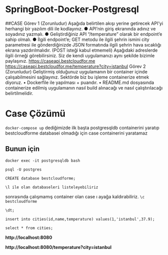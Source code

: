 # SpringBoot-Docker-Postgresql
##CASE
Görev 1 (Zorunludur) Aşağıda belirtilen akışı yerine getirecek API’yi herhangi bir yazılım dili 
ile kodlayınız.
● API’nin giriş ekranında adınız ve soyadınız yazmalı.
● Geliştirdiğiniz API “/temperature” olarak bir endpoint’e sahip olmalı.
● İlgili endpoint’e; GET metodu ile ilgili şehrin ismini city parametresi ile gönderdiğinizde 
JSON formatında ilgili şehrin hava sıcaklığı ekrana yazdırılmalıdır. (POST isteği kabul 
etmemeli)
Aşağıdaki adreslerde ilgili örneği görebilirsiniz. Siz de kendi uygulamanızı aynı şekilde bizimle 
paylaşınız.
https://caseapi.bestcloudfor.me
https://caseapi.bestcloudfor.me/temperature?city=istanbul
Görev 2 (Zorunludur) Geliştirmiş olduğunuz uygulamanın bir container içinde 
çalışabilmesini sağlayınız. Sektörde biz bu işleme containerize etmek diyoruz.
• Dockerfile ile yapılması + puandır.
• README.md dosyasında containerize edilmiş uygulamanın nasıl build alınacağı ve 
nasıl çalıştırılacağı belirtilmelidir.

# Case Çözümü
`docker-compose up`  dediğimizde ilk başta postgresqldb containerini yaratıp bestcloudforme databasei olmadığı için case containerini yaratamaz
## Bunun için 
`docker exec -it postgresqldb bash`

`psql -U postgres`

`CREATE database bestcloudforme;`

`\l ile olan databaseleri listeleyebiliriz`

sonrasında çalışmamış container olan case ı ayağa kaldırabiliriz.
`\c bestcloudforme`

`\dt;`

`insert into cities(id,name,temperature) values(1,'istanbul',37.9);`

`select * from cities;`

**http://localhost:8080** 

**http://localhost:8080/temperature?city=istanbul**
